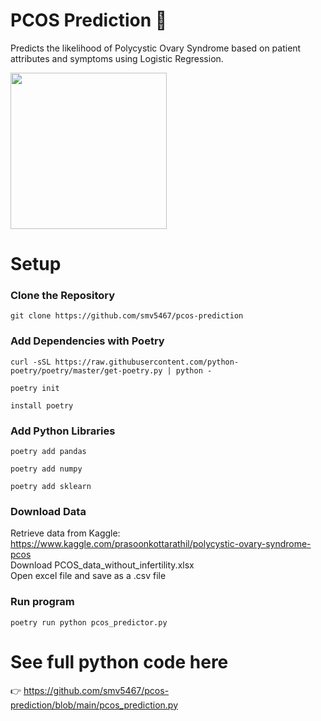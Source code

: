 # PCOS Prediction 🥼
Predicts the likelihood of Polycystic Ovary Syndrome based on patient attributes and symptoms using Logistic Regression.  

<img src="https://user-images.githubusercontent.com/78241340/148718462-7a01bc16-4c2c-4f4c-ac99-b5c71d96bc5b.png" width="250">

# Setup
### Clone the Repository 
`git clone https://github.com/smv5467/pcos-prediction`

### Add Dependencies with Poetry 
`curl -sSL https://raw.githubusercontent.com/python-poetry/poetry/master/get-poetry.py | python -`  

`poetry init`  

`install poetry `  


### Add Python Libraries 
`poetry add pandas`  

`poetry add numpy`  

`poetry add sklearn`  

### Download Data
Retrieve data from Kaggle: https://www.kaggle.com/prasoonkottarathil/polycystic-ovary-syndrome-pcos  
Download PCOS_data_without_infertility.xlsx  
Open excel file and save as a .csv file

### Run program
`poetry run python pcos_predictor.py`

# See full python code here
👉 https://github.com/smv5467/pcos-prediction/blob/main/pcos_prediction.py

